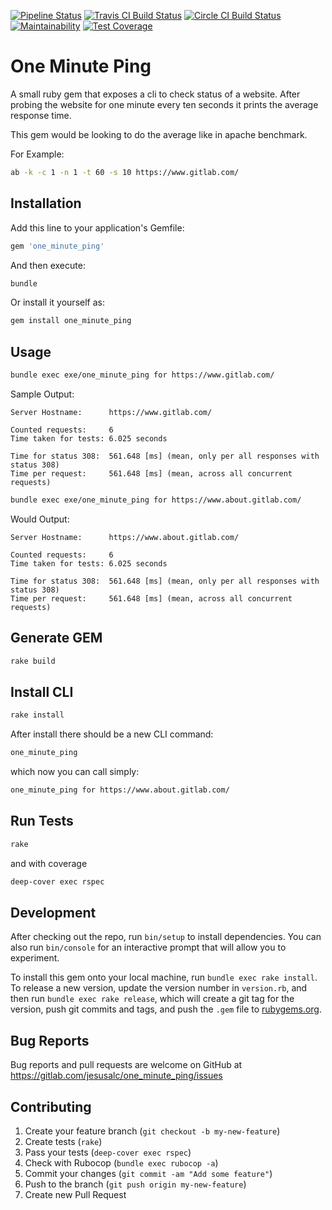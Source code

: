 [![Pipeline Status](https://gitlab.com/jesusalc/one_minute_test/badges/master/pipeline.svg)](https://gitlab.com/jesusalc/one_minute_test/commits/master)
[![Travis CI Build Status](https://travis-ci.org/jesusalc/one_minute_ping.svg?branch=master)](https://travis-ci.org/jesusalc/one_minute_ping)
[![Circle CI Build Status](https://circleci.com/gh/jesusalc/one_minute_ping.svg?style=shield&circle-token=:circle-token)](https://circleci.com/gh/jesusalc/one_minute_ping)
[![Maintainability](https://api.codeclimate.com/v1/badges/c0cd66c2367b91434420/maintainability)](https://codeclimate.com/github/jesusalc/one_minute_ping/maintainability)
[![Test Coverage](https://api.codeclimate.com/v1/badges/c0cd66c2367b91434420/test_coverage)](https://codeclimate.com/github/jesusalc/one_minute_ping/test_coverage)

# One Minute Ping

A small ruby gem that exposes a cli to check status of a website.
After probing the website for one minute every ten seconds it prints the average response time.

This gem would be looking to do the average like in 
apache benchmark. 

For Example:
```bash
ab -k -c 1 -n 1 -t 60 -s 10 https://www.gitlab.com/
```

## Installation

Add this line to your application's Gemfile:

```ruby
gem 'one_minute_ping'
```

And then execute:

```bash
bundle
```

Or install it yourself as:

```bash
gem install one_minute_ping
```


## Usage

```bash
bundle exec exe/one_minute_ping for https://www.gitlab.com/
```
Sample Output:

    Server Hostname:      https://www.gitlab.com/
    
    Counted requests:     6
    Time taken for tests: 6.025 seconds
    
    Time for status 308:  561.648 [ms] (mean, only per all responses with status 308)
    Time per request:     561.648 [ms] (mean, across all concurrent requests)

```bash
bundle exec exe/one_minute_ping for https://www.about.gitlab.com/
```

Would Output:

    Server Hostname:      https://www.about.gitlab.com/
    
    Counted requests:     6
    Time taken for tests: 6.025 seconds
    
    Time for status 308:  561.648 [ms] (mean, only per all responses with status 308)
    Time per request:     561.648 [ms] (mean, across all concurrent requests)

## Generate GEM

```bash
rake build
```

## Install CLI

```bash
rake install 
```
After install there should be a new CLI command:

```bash
one_minute_ping
```

which now you can call simply:
```bash
one_minute_ping for https://www.about.gitlab.com/
```

## Run Tests

```bash
rake
```
and with coverage 
```bash
deep-cover exec rspec
```



## Development

After checking out the repo, run `bin/setup` 
to install dependencies. 
You can also run `bin/console` for an interactive 
prompt that will allow you to experiment.

To install this gem onto your local machine, 
run `bundle exec rake install`.
To release a new version, 
update the version number in `version.rb`, 
and then run 
`bundle exec rake release`, 
which will create a git tag for the version, 
push git commits and tags, 
and push the `.gem` file to [rubygems.org](https://rubygems.org).

## Bug Reports

Bug reports and pull requests are welcome on GitHub at https://gitlab.com/jesusalc/one_minute_ping/issues

## Contributing

1. Create your feature branch (`git checkout -b my-new-feature`)
2. Create tests (`rake`)
3. Pass your tests (`deep-cover exec rspec`)
4. Check with Rubocop (`bundle exec rubocop -a`)
5. Commit your changes (`git commit -am "Add some feature"`)
6. Push to the branch (`git push origin my-new-feature`)
7. Create new Pull Request
